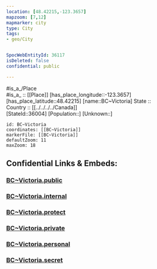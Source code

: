 ```yaml
---
location: [48.42215,-123.3657] 
mapzoom: [7,12] 
mapmarker: city 
type: City
tags:
- geo/City


SpocWebEntityId: 36117
isDeleted: false
confidential: public

---
```

#is_a_/Place  
#is_a_ :: [[Place]] 
[has_place_longitude::-123.3657] 
[has_place_latitude::48.42215] 
[name::BC~Victoria] 
State ::  
Country :: [[../../../../Canada]]  
[StateId::36004] 
[Population::] 
[Unknown::] 


```leaflet
id: BC~Victoria
coordinates: [[BC~Victoria]] 
markerFile: [[BC~Victoria]] 
defaultZoom: 11 
maxZoom: 18
```


## Confidential Links & Embeds: 

### [BC~Victoria.public](/_public/\Earth\Continent\America~North\Canada\provinces~Canada\British_Columbia\CityBC~Victoria.public.md) 

### [BC~Victoria.internal](/_internal/\Earth\Continent\America~North\Canada\provinces~Canada\British_Columbia\CityBC~Victoria.internal.md) 

### [BC~Victoria.protect](/_protect/\Earth\Continent\America~North\Canada\provinces~Canada\British_Columbia\CityBC~Victoria.protect.md) 

### [BC~Victoria.private](/_private/\Earth\Continent\America~North\Canada\provinces~Canada\British_Columbia\CityBC~Victoria.private.md) 

### [BC~Victoria.personal](/_personal/\Earth\Continent\America~North\Canada\provinces~Canada\British_Columbia\CityBC~Victoria.personal.md) 

### [BC~Victoria.secret](/_secret/\Earth\Continent\America~North\Canada\provinces~Canada\British_Columbia\CityBC~Victoria.secret.md)

